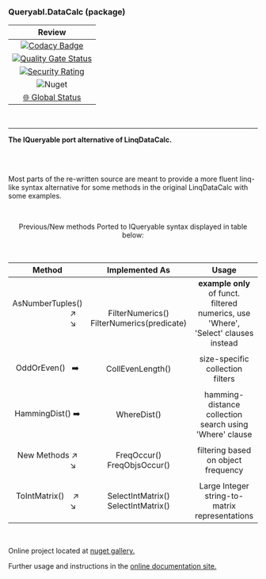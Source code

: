 ### Queryabl.DataCalc (package)

|  Review  |
|:------------:|
[![Codacy Badge](https://app.codacy.com/project/badge/Grade/9450c471020d498a9f0e10616855fcf6)](https://app.codacy.com/gh/chrdek/QueryablDataCalc/dashboard?utm_source=gh&utm_medium=referral&utm_content=&utm_campaign=Badge_grade) |
| [![Quality Gate Status](https://sonarcloud.io/api/project_badges/measure?project=chrdek_QueryablDataCalc&metric=alert_status)](https://sonarcloud.io/summary/new_code?id=chrdek_QueryablDataCalc) |
| [![Security Rating](https://sonarcloud.io/api/project_badges/measure?project=chrdek_QueryablDataCalc&metric=security_rating)](https://sonarcloud.io/summary/new_code?id=chrdek_QueryablDataCalc) |
| ![Nuget](https://img.shields.io/nuget/dt/Queryabl.DataCalc?logo=nuget) |
| [🌐 Global Status](https://status.nuget.org/) |

&nbsp;&nbsp;&nbsp;&nbsp;&nbsp;&nbsp;

 
<hr>

__The IQueryable port alternative of LinqDataCalc.__

<br/>
<br/>

Most parts of the re-written source are meant to provide a more fluent linq-like syntax alternative for some methods in the original LinqDataCalc with some examples.

<br/>

<div align="center">

Previous/New methods Ported to IQueryable syntax displayed in table below:

<br>

|  Method  | Implemented As | Usage |
|:------------:|:------------:|:------------:|
| AsNumberTuples() &nbsp;&nbsp;&nbsp;&nbsp;&nbsp;&nbsp;&nbsp;&nbsp;&nbsp;&nbsp;&nbsp;&nbsp;&nbsp;&nbsp;&nbsp;&nbsp;&nbsp;&nbsp;&nbsp;&nbsp;&nbsp;&nbsp;&nbsp; ↗️ <br> &nbsp;&nbsp;&nbsp;&nbsp;&nbsp;&nbsp;&nbsp;&nbsp;&nbsp;&nbsp;&nbsp;&nbsp;&nbsp;&nbsp;&nbsp;&nbsp;&nbsp;&nbsp;&nbsp;&nbsp;&nbsp;&nbsp;&nbsp; ↘️ | <br> FilterNumerics()<br> FilterNumerics(predicate)  |  __example only__ of funct. filtered numerics, use 'Where', 'Select' clauses instead |
|   |   |   |
| OddOrEven()&nbsp;&nbsp; ➡️ | CollEvenLength()  | size-specific collection filters |
|   |   |   |
| HammingDist() ➡️ | WhereDist()  | hamming-distance collection search  using 'Where' clause |
|   |   |   |
| New Methods&nbsp;↗️ <br> &nbsp;&nbsp;&nbsp;&nbsp;&nbsp;&nbsp;&nbsp;&nbsp;&nbsp;&nbsp;&nbsp;&nbsp;&nbsp;&nbsp;&nbsp;&nbsp;&nbsp;&nbsp;&nbsp;&nbsp;&nbsp;&nbsp;&nbsp; ↘️ | FreqOccur()<br> FreqObjsOccur()  | filtering based on object frequency |
|   |   |   |
| ToIntMatrix()&nbsp;&nbsp;&nbsp;&nbsp;↗️ <br> &nbsp;&nbsp;&nbsp;&nbsp;&nbsp;&nbsp;&nbsp;&nbsp;&nbsp;&nbsp;&nbsp;&nbsp;&nbsp;&nbsp;&nbsp;&nbsp;&nbsp;&nbsp;&nbsp;&nbsp;&nbsp;&nbsp;&nbsp; ↘️ | SelectIntMatrix()<br> SelectIntMatrix() | Large Integer string-to-matrix representations |

</div>

<br>

Online project located at [nuget gallery.](https://www.nuget.org/packages/Queryabl.DataCalc/)

Further usage and instructions in the [online documentation site.](https://chrdek.github.io/docs/Queryabl.DataCalc/Queryabl.DataCalc.html)